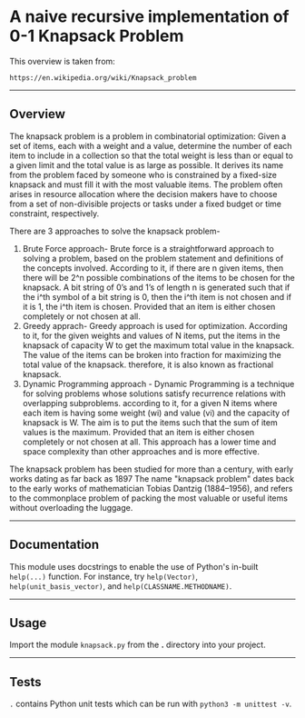 # A naive recursive implementation of 0-1 Knapsack Problem

This overview is taken from:

    https://en.wikipedia.org/wiki/Knapsack_problem

---

## Overview

The knapsack problem is a problem in combinatorial optimization: Given a set of items, each with a weight and a value, determine the number of each item to include in a collection so that the total weight is less than or equal to a given limit and the total value is as large as possible. It derives its name from the problem faced by someone who is constrained by a fixed-size knapsack and must fill it with the most valuable items. The problem often arises in resource allocation where the decision makers have to choose from a set of non-divisible projects or tasks under a fixed budget or time constraint, respectively.

There are 3 approaches to solve the knapsack problem-
1. Brute Force approach-
Brute force is a straightforward approach to solving a problem, based on the problem statement and definitions of the concepts involved.
According to it, if there are n given items, then there will be 2^n possible combinations of the items to be chosen for the knapsack. A bit string of 0’s and 1’s of length n is generated such that if the i^th symbol of a bit string is 0, then the i^th item is not chosen and if it is 1, the i^th item is chosen. Provided that an item is either chosen completely or not chosen at all.
2. Greedy apprach-
Greedy approach is used for optimization.
According to it, for the given weights and values of N items, put the items in the knapsack of capacity W to get the maximum total value in the knapsack. The value of the items can be broken into fraction for maximizing the total value of the knapsack. therefore, it is also known as fractional knapsack.
3. Dynamic Programming approach -
Dynamic Programming is a technique for solving problems whose solutions satisfy recurrence relations with overlapping subproblems.
according to it, for a given N items where each item is having some weight (wi) and value (vi) and the capacity of knapsack is W. The aim is to put the items such that the sum of item values is the maximum. Provided that an item is either chosen completely or not chosen at all.
This approach has a lower time and space complexity than other approaches and is more effective.

The knapsack problem has been studied for more than a century, with early works dating as far back as 1897 The name "knapsack problem" dates back to the early works of mathematician Tobias Dantzig (1884–1956), and refers to the commonplace problem of packing the most valuable or useful items without overloading the luggage.

---

## Documentation

This module uses docstrings to enable the use of Python's in-built `help(...)` function.
For instance, try `help(Vector)`, `help(unit_basis_vector)`, and `help(CLASSNAME.METHODNAME)`.

---

## Usage

Import the module `knapsack.py` from the **.** directory into your project.

---

## Tests

`.` contains Python unit tests which can be run with `python3 -m unittest -v`.

